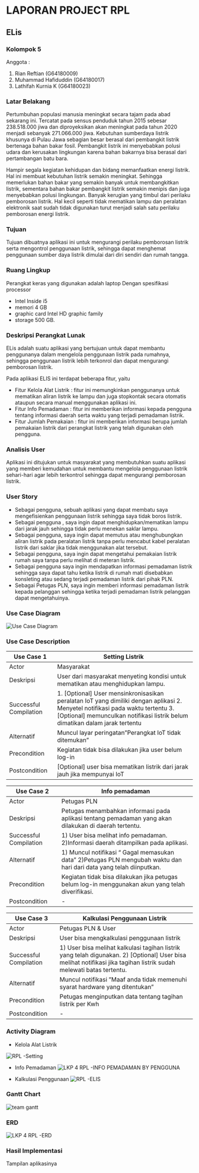 # LAPORAN PROJECT RPL

## ELis

### Kolompok 5

Anggota :
1. Rian Reftian (G64180009)
2. Muhammad Hafiduddin (G64180017)
3. Lathifah Kurnia K (G64180023)


### Latar Belakang 
Pertumbuhan populasi manusia meningkat secara tajam pada abad sekarang ini. Tercatat pada sensus penduduk tahun 2015 sebesar 238.518.000 jiwa dan diproyeksikan akan meningkat pada tahun 2020 menjadi sebanyak 271.066.000 jiwa. Kebutuhan sumberdaya listrik khusunya di Pulau Jawa sebagian besar berasal dari pembangkit listrik bertenaga bahan bakar fosil. Pembangkit listrik ini menyebabkan polusi udara dan kerusakan lingkungan karena bahan bakarnya bisa berasal dari pertambangan batu bara. 

Hampir segala kegiatan kehidupan dan bidang memanfaatkan energi listrik. Hal ini membuat kebutuhan listrik semakin meningkat. Sehingga memerlukan bahan bakar yang semakin banyak untuk membangkitkan listrik, sementara bahan bakar pembangkit listrik semakin menipis dan juga menyebabkan polusi lingkungan. Banyak kerugian yang timbul dari perilaku pemborosan listrik. Hal kecil seperti tidak mematikan lampu dan peralatan elektronik saat sudah tidak digunakan turut menjadi salah satu perilaku pemborosan energi listrik.


### Tujuan

Tujuan dibuatnya aplikasi ini untuk mengurangi perilaku pemborosan listrik serta mengontrol penggunaan listrik, sehingga dapat menghemat penggunaan sumber daya listrik dimulai dari diri sendiri dan rumah tangga. 


### Ruang Lingkup

Perangkat keras yang digunakan adalah laptop 
Dengan spesifikasi processor 
* Intel Inside i5 
* memori 4 GB 
* graphic card Intel HD graphic family 
* storage 500 GB. 

### Deskripsi Perangkat Lunak

ELis adalah suatu aplikasi yang bertujuan untuk dapat membantu penggunanya dalam mengelola penggunaan listrik pada rumahnya, sehingga penggunaan listrik lebih terkonrol dan dapat mengurangi pemborosan listrik.

Pada aplikasi ELIS ini terdapat beberapa fitur, yaitu
* Fitur Kelola Alat Listrik : fitur ini memungkinkan penggunanya untuk mematikan aliran listrik ke lampu dan juga stopkontak secara otomatis ataupun secara manual menggunakan aplikasi ini.
* Fitur Info Pemadaman : fitur ini memberikan informasi kepada pengguna tentang informasi daerah serta waktu yang terjadi pemadaman listrik.
* Fitur Jumlah Pemakaian : fitur ini memberikan informasi berupa jumlah pemakaian listrik dari perangkat listrik yang telah digunakan oleh pengguna.

### Analisis User

Aplikasi ini ditujukan untuk masyarakat yang membutuhkan suatu aplikasi yang memberi kemudahan untuk membantu mengelola penggunaan listrik sehari-hari agar lebih terkontrol sehingga  dapat mengurangi pemborosan listrik.

### User Story
* Sebagai pengguna, sebuah aplikasi yang dapat membatu saya mengefisienkan penggunaan listrik sehingga saya tidak boros listrik.
* Sebagai pengguna , saya ingin dapat menghidupkan/mematikan lampu dari jarak jauh sehingga tidak perlu menekan saklar lampu.
* Sebagai pengguna, saya ingin dapat memutus atau menghubungkan aliran listrik pada peralatan listrik tanpa perlu mencabut kabel peralatan listrik dari saklar jika tidak menggunakan alat tersebut.
* Sebagai pengguna, saya ingin dapat mengetahui pemakaian listrik rumah saya tanpa perlu melihat di meteran listrik.
* Sebagai pengguna saya ingin mendapatkan informasi pemadaman listrik sehingga saya dapat tahu ketika listrik di rumah mati disebabkan konsleting atau sedang terjadi pemadaman listrik dari pihak PLN.
* Sebagai Petugas PLN, saya ingin memberi informasi pemadaman listrik kepada pelanggan sehingga ketika terjadi pemadaman listrik pelanggan dapat mengetahuinya.


### Use Case Diagram
![Use Case Diagram](https://user-images.githubusercontent.com/60084059/82161698-149e7980-98c9-11ea-88ad-e7cf3cb73e81.png)

### Use Case Description

| Use Case 1              |Setting Listrik|
|------------------------ |----------------------- |
| Actor                   |Masyarakat|
|Deskripsi                | User dari masyarakat menyeting kondisi untuk mematikan atau menghidupkan lampu.|
| Successful Compilation  |1. [Optional] User mensinkronisasikan peralatan IoT yang dimiliki dengan aplikasi  2. Menyetel notifikasi pada waktu tertentu  3. [Optional] memunculkan notifikasi listrik belum dimatikan dalam jarak tertentu|
|Alternatif | Muncul layar peringatan”Perangkat IoT tidak ditemukan”|
|Precondition | Kegiatan tidak bisa dilakukan jika user belum log-in|
|Postcondition | [Optional] user bisa mematikan listrik dari jarak jauh jika mempunyai IoT|


| Use Case 2              |Info pemadaman|
|------------------------ |----------------------- |
| Actor                   |Petugas PLN|
|Deskripsi                | Petugas menambahkan informasi pada aplikasi tentang pemadaman yang akan dilakukan di daerah tertentu.|
| Successful Compilation  | 1) User bisa melihat info pemadaman. 2)Informasi daerah ditampilkan pada aplikasi.|
|Alternatif | 1) Muncul notifikasi “ Gagal memasukan data”  2)Petugas PLN mengubah waktu dan hari dari data yang telah diinputkan.|
|Precondition | Kegiatan tidak bisa dilakukan jika petugas belum log-in menggunakan akun yang telah diverifikasi.|
|Postcondition |-|

| Use Case 3              |Kalkulasi Penggunaan Listrik|
|------------------------ |----------------------- |
| Actor                   |Petugas PLN & User|
|Deskripsi                | User bisa mengkalkulasi penggunaan listrik|
| Successful Compilation  | 1) User bisa melihat kalkulasi tagihan listrik yang telah digunakan. 2) [Optional] User bisa melihat notifikasi jika tagihan listrik sudah melewati batas tertentu.|
|Alternatif | Muncul notifikasi ”Maaf anda tidak memenuhi syarat hardware yang ditentukan”|
|Precondition | Petugas menginputkan data tentang tagihan listrik per Kwh|
|Postcondition |-|


### Activity Diagram

* Kelola Alat Listrik

![RPL -Setting](https://user-images.githubusercontent.com/60084059/82143232-93b19480-986c-11ea-949e-f2a500effb0e.png)

* Info Pemadaman
![LKP 4  RPL -INFO PEMADAMAN BY PENGGUNA](https://user-images.githubusercontent.com/60084059/82159857-912a5b80-98bb-11ea-96c5-6d7e619e57cd.png)

* Kalkulasi Penggunaan
![RPL -ELIS](https://user-images.githubusercontent.com/60084059/82159848-88d22080-98bb-11ea-937d-b416af68e8a3.png)

### Gantt Chart
![team gantt](https://user-images.githubusercontent.com/60084059/82161818-4a902d80-98ca-11ea-8df5-2c4ca011acf1.png)


### ERD
![LKP 4  RPL -ERD](https://user-images.githubusercontent.com/60084059/82159862-9a1b2d00-98bb-11ea-8ae9-43cb791b0828.png)


### Hasil Implementasi

Tampilan aplikasinya

